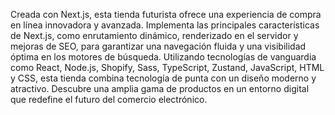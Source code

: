 Creada con Next.js, esta tienda futurista ofrece una experiencia de compra en línea innovadora y avanzada. Implementa las principales características de Next.js, como enrutamiento dinámico, renderizado en el servidor y mejoras de SEO, para garantizar una navegación fluida y una visibilidad óptima en los motores de búsqueda. Utilizando tecnologías de vanguardia como React, Node.js, Shopify, Sass, TypeScript, Zustand, JavaScript, HTML y CSS, esta tienda combina tecnología de punta con un diseño moderno y atractivo. Descubre una amplia gama de productos en un entorno digital que redefine el futuro del comercio electrónico.
